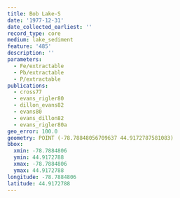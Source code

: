 ```yaml
---
title: Bob Lake-S
date: '1977-12-31'
date_collected_earliest: ''
record_type: core
medium: lake_sediment
feature: '485'
description: ''
parameters:
  - Fe/extractable
  - Pb/extractable
  - P/extractable
publications:
  - cross77
  - evans_rigler80
  - dillon_evans82
  - evans80
  - evans_dillon82
  - evans_rigler80a
geo_error: 100.0
geometry: POINT (-78.78848056709637 44.9172787581083)
bbox:
  xmin: -78.7884806
  ymin: 44.9172788
  xmax: -78.7884806
  ymax: 44.9172788
longitude: -78.7884806
latitude: 44.9172788
---
```

